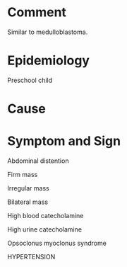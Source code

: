 # Comment

Similar to medulloblastoma.

# Epidemiology

Preschool child

# Cause

# Symptom and Sign

Abdominal distention

Firm mass

Irregular mass

Bilateral mass

High blood catecholamine

High urine catecholamine

Opsoclonus myoclonus syndrome

HYPERTENSION

